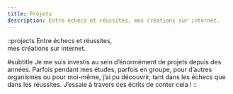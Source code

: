 ```yaml
---
title: Projets
description: Entre échecs et réussites, mes créations sur internet.
---
```


::projects
Entre échecs et réussites,
<br />
mes créations sur internet.

#subtitle
Je me suis investis au sein d’énormément de projets depuis des années. Parfois pendant mes études, parfois en groupe, pour d’autres organismes ou pour moi-même, j’ai pu découvrir, tant dans les échecs que dans les réussites. J’essaie à travers ces écrits de conter cela !
::
